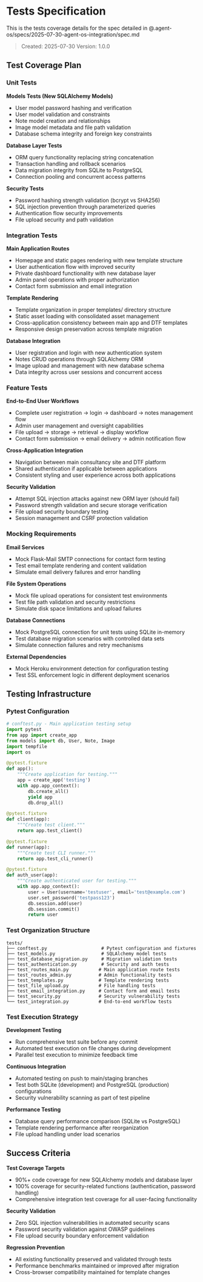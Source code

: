 # Tests Specification

This is the tests coverage details for the spec detailed in @.agent-os/specs/2025-07-30-agent-os-integration/spec.md

> Created: 2025-07-30
> Version: 1.0.0

## Test Coverage Plan

### Unit Tests

**Models Tests (New SQLAlchemy Models)**
- User model password hashing and verification
- User model validation and constraints
- Note model creation and relationships
- Image model metadata and file path validation
- Database schema integrity and foreign key constraints

**Database Layer Tests**
- ORM query functionality replacing string concatenation
- Transaction handling and rollback scenarios
- Data migration integrity from SQLite to PostgreSQL
- Connection pooling and concurrent access patterns

**Security Tests**
- Password hashing strength validation (bcrypt vs SHA256)
- SQL injection prevention through parameterized queries
- Authentication flow security improvements
- File upload security and path validation

### Integration Tests

**Main Application Routes**
- Homepage and static pages rendering with new template structure
- User authentication flow with improved security
- Private dashboard functionality with new database layer
- Admin panel operations with proper authorization
- Contact form submission and email integration

**Template Rendering**
- Template organization in proper templates/ directory structure
- Static asset loading with consolidated asset management
- Cross-application consistency between main app and DTF templates
- Responsive design preservation across template migration

**Database Integration**
- User registration and login with new authentication system
- Notes CRUD operations through SQLAlchemy ORM
- Image upload and management with new database schema
- Data integrity across user sessions and concurrent access

### Feature Tests

**End-to-End User Workflows**
- Complete user registration → login → dashboard → notes management flow
- Admin user management and oversight capabilities
- File upload → storage → retrieval → display workflow
- Contact form submission → email delivery → admin notification flow

**Cross-Application Integration**
- Navigation between main consultancy site and DTF platform
- Shared authentication if applicable between applications
- Consistent styling and user experience across both applications

**Security Validation**
- Attempt SQL injection attacks against new ORM layer (should fail)
- Password strength validation and secure storage verification
- File upload security boundary testing
- Session management and CSRF protection validation

### Mocking Requirements

**Email Services**
- Mock Flask-Mail SMTP connections for contact form testing
- Test email template rendering and content validation
- Simulate email delivery failures and error handling

**File System Operations**
- Mock file upload operations for consistent test environments
- Test file path validation and security restrictions
- Simulate disk space limitations and upload failures

**Database Connections**
- Mock PostgreSQL connection for unit tests using SQLite in-memory
- Test database migration scenarios with controlled data sets
- Simulate connection failures and retry mechanisms

**External Dependencies**
- Mock Heroku environment detection for configuration testing
- Test SSL enforcement logic in different deployment scenarios

## Testing Infrastructure

### Pytest Configuration
```python
# conftest.py - Main application testing setup
import pytest
from app import create_app
from models import db, User, Note, Image
import tempfile
import os

@pytest.fixture
def app():
    """Create application for testing."""
    app = create_app('testing')
    with app.app_context():
        db.create_all()
        yield app
        db.drop_all()

@pytest.fixture
def client(app):
    """Create test client."""
    return app.test_client()

@pytest.fixture
def runner(app):
    """Create test CLI runner."""
    return app.test_cli_runner()

@pytest.fixture
def auth_user(app):
    """Create authenticated user for testing."""
    with app.app_context():
        user = User(username='testuser', email='test@example.com')
        user.set_password('testpass123')
        db.session.add(user)
        db.session.commit()
        return user
```

### Test Organization Structure
```
tests/
├── conftest.py                    # Pytest configuration and fixtures
├── test_models.py                 # SQLAlchemy model tests
├── test_database_migration.py     # Migration validation tests  
├── test_authentication.py         # Security and auth tests
├── test_routes_main.py           # Main application route tests
├── test_routes_admin.py          # Admin functionality tests
├── test_templates.py             # Template rendering tests
├── test_file_upload.py           # File handling tests
├── test_email_integration.py     # Contact form and email tests
├── test_security.py              # Security vulnerability tests
└── test_integration.py           # End-to-end workflow tests
```

### Test Execution Strategy

**Development Testing**
- Run comprehensive test suite before any commit
- Automated test execution on file changes during development
- Parallel test execution to minimize feedback time

**Continuous Integration**
- Automated testing on push to main/staging branches
- Test both SQLite (development) and PostgreSQL (production) configurations
- Security vulnerability scanning as part of test pipeline

**Performance Testing**
- Database query performance comparison (SQLite vs PostgreSQL)
- Template rendering performance after reorganization
- File upload handling under load scenarios

## Success Criteria

**Test Coverage Targets**
- 90%+ code coverage for new SQLAlchemy models and database layer
- 100% coverage for security-related functions (authentication, password handling)
- Comprehensive integration test coverage for all user-facing functionality

**Security Validation**
- Zero SQL injection vulnerabilities in automated security scans
- Password security validation against OWASP guidelines
- File upload security boundary enforcement validation

**Regression Prevention**
- All existing functionality preserved and validated through tests
- Performance benchmarks maintained or improved after migration
- Cross-browser compatibility maintained for template changes